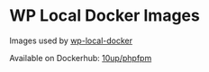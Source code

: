 # WP Local Docker Images

Images used by [wp-local-docker](https://github.com/10up/wp-local-docker)

Available on Dockerhub: [10up/phpfpm](https://hub.docker.com/r/10up/phpfpm/)
